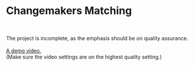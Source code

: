 # Changemakers Matching
<br>

The project is incomplete, as the emphasis should be on quality assurance.
<br><br>
[A demo video.](https://drive.google.com/file/d/12GV8LlG7j66gsDbz-ll7Hhc_IWSNLpj8/view?usp=sharing)<br>
(Make sure the video settings are on the highest quality setting.)
